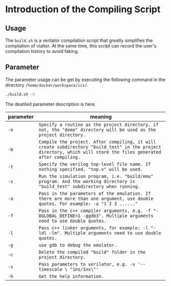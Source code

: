 # Introduction of the Compiling Script

## Usage

The `build.sh` is a verilator compilation script that greatly simplifies the compilation of vialtor. At the same time, this script can record the user's compilation history to avoid faking.

## Parameter

The parameter usage can be get by executing the following command in the directory `/home/docker/workspace/ics/`.

```bash
./build.sh -h
```

The deatiled parameter description is here.

| parameter | meaning                                                                                                                                                            |
| --------- | ------------------------------------------------------------------------------------------------------------------------------------------------------------------ |
| `-e`    | `Specify a routine as the project directory, if not, the "demo" directory will be used as the project directory.`                                                |
| `-b`    | `Compile the project. After compiling, it will create subdirectory "build_test" in the project directory, which will store the files generated after compiling.` |
| `-t`    | `Specify the verilog top-level file name. If nothing specified, "top.v" will be used.`                                                                           |
| `-s`    | `Run the simulation program, i.e. "build/emu" program. And the working directory is "build_test" subdirectory when running.`                                     |
| `-a`    | `Pass in the parameters of the emulation. If there are more than one argument, use double quotes. For example: -a "1 2 3 ......"`                                |
| `-f`    | `Pass in the c++ compiler arguments, e.g. -f "-DGLOBAL_DEFINE=1 -ggdb3". Multiple arguments need to use double quotes.`                                          |
| `-l`    | `Pass c++ linker arguments, for example: -l "-ldl -lm". Multiple arguments need to use double quotes.`                                                           |
| `-g`    | `use gdb to debug the emulator.`                                                                                                                                 |
| `-c`    | `Delete the compiled "build" folder in the project directory.`                                                                                                   |
| `-v`    | `Pass parameters to verilator, e.g. -v '--timescale \ "1ns/1ns\"'`                                                                                               |
| `-h`    | `Get the help information. `                                                                                                                                     |
